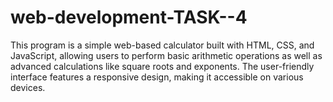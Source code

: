 # web-development-TASK--4
This program is a simple web-based calculator built with HTML, CSS, and JavaScript, allowing users to perform basic arithmetic operations as well as advanced calculations like square roots and exponents. The user-friendly interface features a responsive design, making it accessible on various devices.
